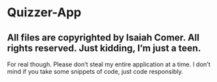 # Quizzer-App

## All files are copyrighted by Isaiah Comer. All rights reserved. Just kidding, I’m just a teen.

For real though. Please don’t steal my entire application at a time. I don’t mind if you take some snippets of code, just code responsibly.